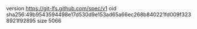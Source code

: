 version https://git-lfs.github.com/spec/v1
oid sha256:49b9543594498e17d530d9e153ad65a66ec268b840221fd009f3238921f92895
size 5066
